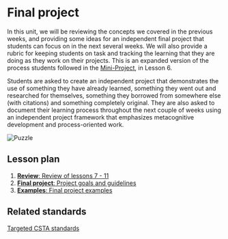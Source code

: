 # Final project

In this unit, we will be reviewing the concepts we covered in the previous weeks, and providing some ideas for an independent final project that students can focus on in the next several weeks. We will also provide a rubric for keeping students on task and tracking the learning that they are doing as they work on their projects. This is an expanded version of the process students followed in the [Mini-Project](/courses/csintro/miniproject), in Lesson 6. 

Students are asked to create an independent project that demonstrates the use of something they have already learned, something they went out and researched for themselves, something they borrowed from somewhere else (with citations) and something completely original. They are also asked to document their learning process throughout the next couple of weeks using an independent project framework that emphasizes metacognitive development and process-oriented work.

![Puzzle](/static/courses/csintro/finalproject/puzzle.jpg)

## Lesson plan

1. [**Review**: Review of lessons 7 - 11](/courses/csintro/finalproject/review)
3. [**Final project**: Project goals and guidelines](/courses/csintro/finalproject/project)
4. [**Examples**: Final project examples](/courses/csintro/finalproject/examples)

## Related standards

[Targeted CSTA standards](/courses/csintro/finalproject/standards)